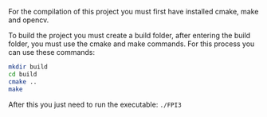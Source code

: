 For the compilation of this project you must first have installed cmake, make and opencv.

To build the project you must create a build folder, after entering the build folder, you must use the cmake and make commands. For this process you can use these commands:

```bash
mkdir build
cd build
cmake ..
make
```

After this you just need to run the executable:
`./FPI3`
